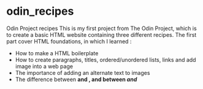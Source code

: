 # odin_recipes
Odin Project recipes
This is my first project from The Odin Project, which is to create a basic HTML website containing three different recipes.
The first part cover HTML foundations, in which I learned :
- How to make a HTML boilerplate
- How to create paragraphs, titles, ordered/unordered lists, links and add image into a web page
- The importance of adding an alternate text to images
- The difference between <strong> and <b>, and between <em> and <i>
